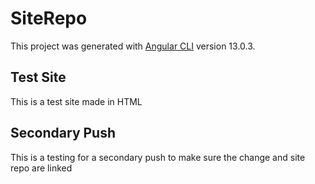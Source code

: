 # SiteRepo

This project was generated with [Angular CLI](https://github.com/angular/angular-cli) version 13.0.3.

## Test Site

This is a test site made in HTML

## Secondary Push

This is a testing for a secondary push to make sure the change and site repo are linked